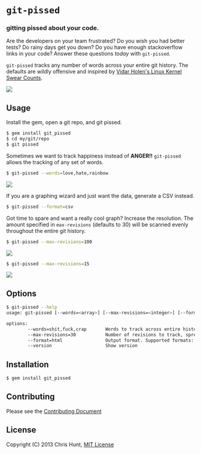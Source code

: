 # `git-pissed`

### gitting pissed about your code.

Are the developers on your team frustrated? Do you wish you had better tests?
Do rainy days get you down? Do you have enough stackoverflow links in your
code? Answer these questions *today* with `git-pissed`.

`git-pissed` tracks any number of words across your entire git history. The
defaults are wildly offensive and inspired by [Vidar Holen's Linux Kernel Swear
Counts](http://www.vidarholen.net/contents/wordcount).

![](https://raw.github.com/chrishunt/git-pissed/master/img/graph-100res.gif)

## Usage

Install the gem, open a git repo, and git pissed.

```bash
$ gem install git_pissed
$ cd my/git/repo
$ git pissed
```

Sometimes we want to track happiness instead of **ANGER!!** `git-pissed` allows
the tracking of any set of words.

```bash
$ git-pissed --words=love,hate,rainbow
```

![](https://raw.github.com/chrishunt/git-pissed/master/img/graph-love-hate-rainbow.png)

If you are a graphing wizard and just want the data, generate a CSV instead.

```bash
$ git-pissed --format=csv
```

Got time to spare and want a really cool graph? Increase the resolution. The
amount specified in `max-revisions` (defaults to 30) will be scanned evenly
throughout the entire git history.

```bash
$ git-pissed --max-revisions=100
```

![](https://raw.github.com/chrishunt/git-pissed/master/img/graph-100res.png)

```bash
$ git-pissed --max-revisions=15
```

![](https://raw.github.com/chrishunt/git-pissed/master/img/graph-15res.png)

## Options

```bash
$ git-pissed --help
usage: git-pissed [--words=<array>] [--max-revisions=<integer>] [--format=<html|csv>] [--version]

options:
        --words=shit,fuck,crap       Words to track across entire history
        --max-revisions=30           Number of revisions to track, spread equally across entire history
        --format=html                Output format. Supported formats: html, csv
        --version                    Show version
```

## Installation

```bash
$ gem install git_pissed
```

## Contributing
Please see the [Contributing
Document](https://github.com/chrishunt/git-pissed/blob/master/CONTRIBUTING.md)

## License
Copyright (C) 2013 Chris Hunt, [MIT
License](https://github.com/chrishunt/git-pissed/blob/master/LICENSE.txt)
